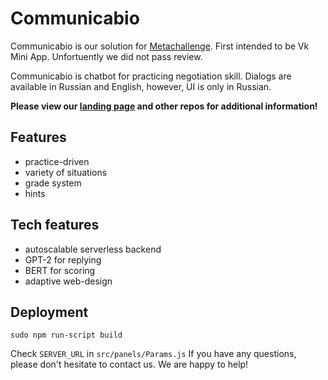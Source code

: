 # Communicabio
Communicabio is our solution for [Metachallenge](https://practicingfutures.org/meta). First intended to be Vk Mini App. Unfortuently we did not pass review.

Communicabio is chatbot for practicing negotiation skill. Dialogs are available in Russian and English, however, UI is only in Russian.

**Please view our [landing page](communicabio.github.io) and other repos for additional information!**

## Features

 - practice-driven
 - variety of situations
 - grade system
 - hints


## Tech features

- autoscalable serverless backend
- GPT-2 for replying
- BERT for scoring
- adaptive web-design

## Deployment
```shell
sudo npm run-script build
```
Check ``SERVER_URL`` in ``src/panels/Params.js``
If you have any questions, please don't hesitate to contact us. We are happy to help!
